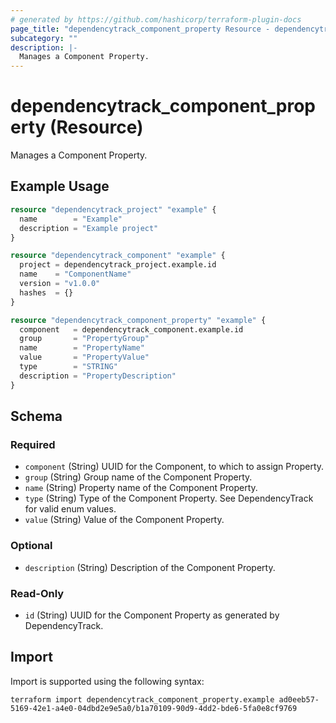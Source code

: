 ```yaml
---
# generated by https://github.com/hashicorp/terraform-plugin-docs
page_title: "dependencytrack_component_property Resource - dependencytrack"
subcategory: ""
description: |-
  Manages a Component Property.
---
```


# dependencytrack_component_property (Resource)

Manages a Component Property.

## Example Usage

```terraform
resource "dependencytrack_project" "example" {
  name        = "Example"
  description = "Example project"
}

resource "dependencytrack_component" "example" {
  project = dependencytrack_project.example.id
  name    = "ComponentName"
  version = "v1.0.0"
  hashes  = {}
}

resource "dependencytrack_component_property" "example" {
  component   = dependencytrack_component.example.id
  group       = "PropertyGroup"
  name        = "PropertyName"
  value       = "PropertyValue"
  type        = "STRING"
  description = "PropertyDescription"
}
```

<!-- schema generated by tfplugindocs -->
## Schema

### Required

- `component` (String) UUID for the Component, to which to assign Property.
- `group` (String) Group name of the Component Property.
- `name` (String) Property name of the Component Property.
- `type` (String) Type of the Component Property. See DependencyTrack for valid enum values.
- `value` (String) Value of the Component Property.

### Optional

- `description` (String) Description of the Component Property.

### Read-Only

- `id` (String) UUID for the Component Property as generated by DependencyTrack.

## Import

Import is supported using the following syntax:

```shell
terraform import dependencytrack_component_property.example ad0eeb57-5169-42e1-a4e0-04dbd2e9e5a0/b1a70109-90d9-4dd2-bde6-5fa0e8cf9769
```
